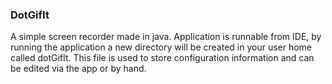 ### DotGifIt

A simple screen recorder made in java. Application is runnable from IDE, by running the application
 a new directory will be created in your user home called dotGifIt. This file is used to store configuration 
 information and can be edited via the app or by hand.